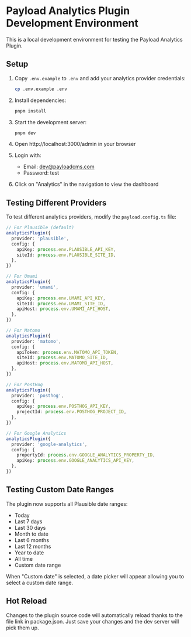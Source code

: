# Payload Analytics Plugin Development Environment

This is a local development environment for testing the Payload Analytics Plugin.

## Setup

1. Copy `.env.example` to `.env` and add your analytics provider credentials:
   ```bash
   cp .env.example .env
   ```

2. Install dependencies:
   ```bash
   pnpm install
   ```

3. Start the development server:
   ```bash
   pnpm dev
   ```

4. Open http://localhost:3000/admin in your browser

5. Login with:
   - Email: dev@payloadcms.com
   - Password: test

6. Click on "Analytics" in the navigation to view the dashboard

## Testing Different Providers

To test different analytics providers, modify the `payload.config.ts` file:

```typescript
// For Plausible (default)
analyticsPlugin({
  provider: 'plausible',
  config: {
    apiKey: process.env.PLAUSIBLE_API_KEY,
    siteId: process.env.PLAUSIBLE_SITE_ID,
  },
})

// For Umami
analyticsPlugin({
  provider: 'umami',
  config: {
    apiKey: process.env.UMAMI_API_KEY,
    siteId: process.env.UMAMI_SITE_ID,
    apiHost: process.env.UMAMI_API_HOST,
  },
})

// For Matomo
analyticsPlugin({
  provider: 'matomo',
  config: {
    apiToken: process.env.MATOMO_API_TOKEN,
    siteId: process.env.MATOMO_SITE_ID,
    apiHost: process.env.MATOMO_API_HOST,
  },
})

// For PostHog
analyticsPlugin({
  provider: 'posthog',
  config: {
    apiKey: process.env.POSTHOG_API_KEY,
    projectId: process.env.POSTHOG_PROJECT_ID,
  },
})

// For Google Analytics
analyticsPlugin({
  provider: 'google-analytics',
  config: {
    propertyId: process.env.GOOGLE_ANALYTICS_PROPERTY_ID,
    apiKey: process.env.GOOGLE_ANALYTICS_API_KEY,
  },
})
```

## Testing Custom Date Ranges

The plugin now supports all Plausible date ranges:
- Today
- Last 7 days
- Last 30 days
- Month to date
- Last 6 months
- Last 12 months
- Year to date
- All time
- Custom date range

When "Custom date" is selected, a date picker will appear allowing you to select a custom date range.

## Hot Reload

Changes to the plugin source code will automatically reload thanks to the file link in package.json. Just save your changes and the dev server will pick them up.